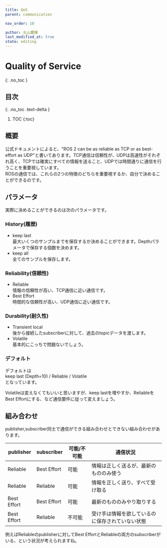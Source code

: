 ```yaml
---
title: QoS
parent: communication

nav_order: 10

author: 丸山響輝
last_modified_at: true
state: editing
---
```


# **Quality of Service**
{: .no_toc }

## 目次
{: .no_toc .text-delta }

1. TOC
{:toc}

## 概要
公式ドキュメントによると、"ROS 2 can be as reliable as TCP or as best-effort as UDP"と書いてあります。TCP通信は信頼性が、UDPは高速性がそれぞれ高く、TCPでは確実にすべての情報を送ること、UDPでは時間通りに通信を行うことを重要視しています。  
ROSの通信では、これらの2つの特徴のどちらを重要視するか、自分で決めることができるのです。  

## パラメータ
実際に決めることができるのは次のパラメータです。  

### History(履歴)
- keep last  
最大いくつのサンプルまでを保存するか決めることができます。Depthパラメータで保存する個数を決めます。  
- keep all  
全てのサンプルを保存します。  

### Reliability(信頼性)
- Reliable  
情報の信頼性が高い、TCP通信に近い通信です。
- Best Effort  
時間的な信頼性が高い、UDP通信に近い通信です。   

### Durability(耐久性)
- Transient local  
後から接続したsubscriberに対して、過去のtopicデータを渡します。  
- Volatile  
基本的にこっちで問題ないでしょう。  

### デフォルト
デフォルトは  
keep last (Depth=10) / Reliable / Volatile  
となっています。 

Volatileは変えなくてもいいと思いますが、keep lastを増やすか、ReliableをBest Effortにする、など通信要件に従って変えましょう。  

## 組み合わせ
publisher,subscriber同士で通信ができる組み合わせとできない組み合わせがあります。  

|publisher|subscriber|可能/不可能|通信状況|
|---|---|---|---|
|Reliable|Best Effort   |可能　|情報は正しく送るが、最新のもののみ使う|
|Reliable|Reliable      |可能　|情報を正しく送り、すべて受け取る|
|Best Effort|Best Effort|可能　|最新のもののみやり取りする|
|Best Effort|Reliable   |不可能|受け手は情報を欲しているのに保存されていない状態|

例えばReliableのpublisherに対してBest EffortとReliableの両方のsubscriberがいる、という状況が考えられますね。

